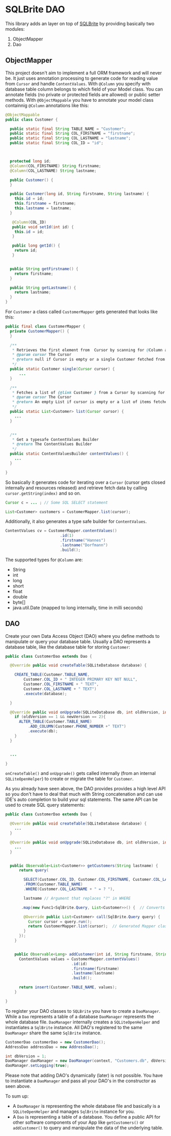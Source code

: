 # SQLBrite DAO

This library adds an layer on top of [SQLBrite](https://github.com/square/sqlbrite) by providing basically two modules:

1. ObjectMapper
2. Dao


## ObjectMapper
This project doesn't aim to implement a full ORM framework and will never be. It just uses annotation processing to generate code for reading value from `Cursor` and handle `ContentValues`.
With `@Column` you specify with database table column belongs to which field of your Model class. You can annotate fields (no private or protected fields are allowed) or public setter methods.
With `@ObjectMappable` you have to annotate your model class containnig `@Column` annotations like this:

```java
@ObjectMappable
public class Customer {

  public static final String TABLE_NAME = "Customer";
  public static final String COL_FIRSTNAME = "firstname";
  public static final String COL_LASTNAME = "lastname";
  public static final String COL_ID = "id";



  protected long id;
  @Column(COL_FIRSTNAME) String firstname;
  @Column(COL_LASTNAME) String lastname;

  public Customer() {
  }

  public Customer(long id, String firstname, String lastname) {
    this.id = id;
    this.firstname = firstname;
    this.lastname = lastname;
  }

   @Column(COL_ID)
   public void setId(int id) {
    this.id = id;
   }

   public long getId() {
    return id;
   }


  public String getFirstname() {
    return firstname;
  }

  public String getLastname() {
    return lastname;
  }
}
```

For `Customer` a class called `CustomerMapper` gets generated that looks like this:

```java
public final class CustomerMapper {
  private CustomerMapper() {
  }

  /**
   * Retrieves the first element from  Cursor by scanning for @Column annotated fields.
   * @param cursor The Cursor
   * @return null if Cursor is empty or a single Customer fetched from the cursor
   */
  public static Customer single(Cursor cursor) {
      ...
  }

  /**
   * Fetches a list of {@link Customer } from a Cursor by scanning for @Column annotated fields.
   * @param cursor The Cursor
   * @return An empty List if cursor is empty or a list of items fetched from the cursor
   */
  public static List<Customer> list(Cursor cursor) {
    ...
  }


  /**
   * Get a typesafe ContentValues Builder
   * @return The ContentValues Builder
   */
  public static ContentValuesBuilder contentValues() {
    ...
  }

}
```

So basically it generates code for iterating over a `Cursor` (cursor gets closed internally and resources released) and retrieve fetch data by calling `cursor.getString(index)` and so on.

```java
Cursor c = ... ; // Some SQL SELECT statement

List<Customer> customers = CustomerMapper.list(cursor);
```

Additionally, it also generates a type safe builder for `ContentValues`.
```java
ContentValues cv = CustomerMapper.contentValues()
                        .id(1)
                        .firstname("Hannes")
                        .lastname("Dorfmann")
                        .build();
```

The supported types for `@Column` are:
 - String
 - int
 - long
 - short
 - float
 - double
 - byte[]
 - java.util.Date (mapped to long internally, time in milli seconds)


## DAO
Create your own Data Access Object (DAO) where you define methods to manipulate or query your database table.
Usually a DAO represents a database table, like the database table for storing `Customer`:

```java
public class CustomerDao extends Dao {

  @Override public void createTable(SQLiteDatabase database) {

    CREATE_TABLE(Customer.TABLE_NAME,
        Customer.COL_ID + " INTEGER PRIMARY KEY NOT NULL",
        Customer.COL_FIRSTNAME + " TEXT",
        Customer.COL_LASTNAME + " TEXT")
        .execute(database);

  }

  @Override public void onUpgrade(SQLiteDatabase db, int oldVersion, int newVersion) {
    if (oldVersion == 1 && newVersion == 2){
      ALTER_TABLE(Customer.TABLE_NAME)
          .ADD_COLUMN(Customer.PHONE_NUMBER +" TEXT")
          .execute(db);
    }
  }


  ...

}
```

`onCreateTable()` and `onUpgrade()` gets called internally (from an internal `SQLiteOpenHelper`) to create or migrate the table for `Customer`.

As you already have seen above, the DAO provides provides a high level API so you don't have to deal that much with String concatenation and can use IDE's auto completion to build your sql statements. The same API can be used to create SQL query statements:

```java
public class CustomerDao extends Dao {

  @Override public void createTable(SQLiteDatabase database) {
    ...
  }

  @Override public void onUpgrade(SQLiteDatabase db, int oldVersion, int newVersion) {
    ...
  }


  public Observable<List<Customer>> getCustomers(String lastname) {
      return query(

        SELECT(Customer.COL_ID, Customer.COL_FIRSTNAME, Customer.COL_LASTNAME)
        .FROM(Customer.TABLE_NAME)
        .WHERE(Customer.COL_LASTNAME + " = ? "),

        lastname // Argument that replaces "?" in WHERE

       .map(new Func1<SqlBrite.Query, List<Customer>>() {  // Converts SqlBrite.Query to List<Customer>

        @Override public List<Customer> call(SqlBrite.Query query) {
          Cursor cursor = query.run();
          return CustomerMapper.list(cursor);  // Generated Mapper class, already discussed above
        }
      });
    }


    public Observable<Long> addCustomer(int id, String firstname, String lastname) {
      ContentValues values = CustomerMapper.contentValues()
                             .id(id)
                             .firstname(firstname)
                             .lastname(lastname)
                             .build();

      return insert(Customer.TABLE_NAME, values);
    }

}
```

To register your DAO classes to `SQLBrite` you have to create a `DaoManager`. While a `Dao` represents a table of a database `DaoManager` represents the whole database file. `DaoManager` internally creates a `SQLiteOpenHelper` and instantiates a `SqlBrite` instance. All DAO's registered to the same `DaoManager` share the same `SqlBrite` instance.
```java
CustomerDao customerDao = new CustomerDao();
AddressDao addressDao = new AddressDao();

int dbVersion = 1;
DaoManager daoManager = new DaoManager(context, "Customers.db", dbVersion, customerDao, addressDao);
daoManager.setLogging(true);
```

Please note that adding DAO's dynamically (later) is not possible. You have to instantiate a `DaoManager` and pass all your DAO's in the constructor as seen above.

To sum up:
 - A `DaoManager` is representing the whole database file and basically is a `SQLiteOpenHelper` and manages `SqlBrite` instance for you.
 - A `Dao` is representing a table of a database. You define a public API for other software components of your App like `getCustomers()` or `addCustomer()` to query and manipulate the data of the underlying table.